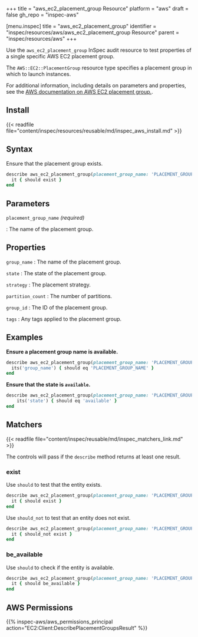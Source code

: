 +++
title = "aws_ec2_placement_group Resource"
platform = "aws"
draft = false
gh_repo = "inspec-aws"

[menu.inspec]
title = "aws_ec2_placement_group"
identifier = "inspec/resources/aws/aws_ec2_placement_group Resource"
parent = "inspec/resources/aws"
+++

Use the `aws_ec2_placement_group` InSpec audit resource to test properties of a single specific AWS EC2 placement group.

The `AWS::EC2::PlacementGroup` resource type specifies a placement group in which to launch instances.

For additional information, including details on parameters and properties, see the [AWS documentation on AWS EC2 placement group.](https://docs.aws.amazon.com/AWSCloudFormation/latest/UserGuide/aws-resource-ec2-placementgroup.html).

## Install

{{< readfile file="content/inspec/resources/reusable/md/inspec_aws_install.md" >}}

## Syntax

Ensure that the placement group exists.

```ruby
describe aws_ec2_placement_group(placement_group_name: 'PLACEMENT_GROUP_NAME') do
  it { should exist }
end
```

## Parameters

`placement_group_name` _(required)_

: The name of the placement group.

## Properties

`group_name`
: The name of the placement group.

`state`
: The state of the placement group.

`strategy`
: The placement strategy.

`partition_count`
: The number of partitions.

`group_id`
: The ID of the placement group.

`tags`
: Any tags applied to the placement group.

## Examples

**Ensure a placement group name is available.**

```ruby
describe aws_ec2_placement_group(placement_group_name: 'PLACEMENT_GROUP_NAME') do
  its('group_name') { should eq 'PLACEMENT_GROUP_NAME' }
end
```

**Ensure that the state is `available`.**

```ruby
describe aws_ec2_placement_group(placement_group_name: 'PLACEMENT_GROUP_NAME') do
    its('state') { should eq 'available' }
end
```

## Matchers

{{< readfile file="content/inspec/reusable/md/inspec_matchers_link.md" >}}

The controls will pass if the `describe` method returns at least one result.

### exist

Use `should` to test that the entity exists.

```ruby
describe aws_ec2_placement_group(placement_group_name: 'PLACEMENT_GROUP_NAME') do
  it { should exist }
end
```

Use `should_not` to test that an entity does not exist.

```ruby
describe aws_ec2_placement_group(placement_group_name: 'PLACEMENT_GROUP_NAME') do
  it { should_not exist }
end
```

### be_available

Use `should` to check if the entity is available.

```ruby
describe aws_ec2_placement_group(placement_group_name: 'PLACEMENT_GROUP_NAME') do
  it { should be_available }
end
```

## AWS Permissions

{{% inspec-aws/aws_permissions_principal action="EC2:Client:DescribePlacementGroupsResult" %}}

